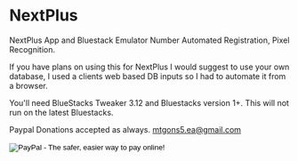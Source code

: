 # NextPlus
NextPlus App and Bluestack Emulator Number Automated Registration, Pixel Recognition.

If you have plans on using this for NextPlus I would suggest to use your own database, I used a clients web based DB inputs so I had to automate it from a browser.

You'll need BlueStacks Tweaker 3.12 and Bluestacks version 1+. This will not run on the latest Bluestacks.

Paypal Donations accepted as always. mtgons5.ea@gmail.com

<form action="https://www.paypal.com/cgi-bin/webscr" method="post" target="_top">
<input type="hidden" name="cmd" value="_donations">
<input type="hidden" name="business" value="mtgons5.ea@gmail.com">
<input type="hidden" name="lc" value="PH">
<input type="hidden" name="item_name" value="NS5 Industries">
<input type="hidden" name="no_note" value="0">
<input type="hidden" name="currency_code" value="USD">
<input type="hidden" name="bn" value="PP-DonationsBF:btn_donate_SM.gif:NonHostedGuest">
<input type="image" src="https://www.paypalobjects.com/en_US/i/btn/btn_donate_SM.gif" border="0" name="submit" alt="PayPal - The safer, easier way to pay online!">
<img alt="" border="0" src="https://www.paypalobjects.com/en_US/i/scr/pixel.gif" width="1" height="1">
</form>
